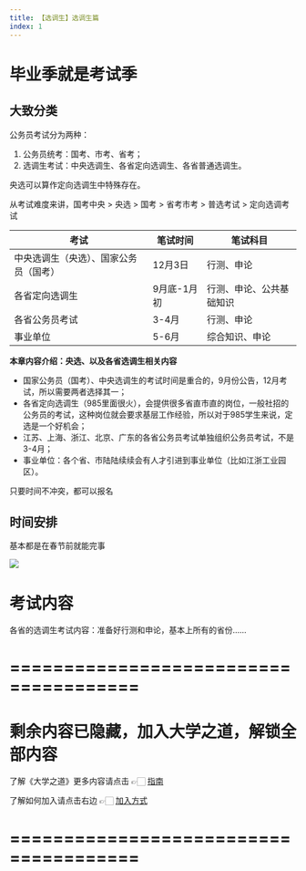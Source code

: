 ```yaml
---
title: 【选调生】选调生篇
index: 1
---
```


# 毕业季就是考试季

## 大致分类

公务员考试分为两种：

1. 公务员统考：国考、市考、省考；
2. 选调生考试：中央选调生、各省定向选调生、各省普通选调生。

央选可以算作定向选调生中特殊存在。

从考试难度来讲，国考中央 > 央选 > 国考 > 省考市考 > 普选考试 > 定向选调考试

| 考试                                   | 笔试时间    | 笔试科目                 |
| -------------------------------------- | ----------- | ------------------------ |
| 中央选调生（央选）、国家公务员（国考） | 12月3日     | 行测、申论               |
| 各省定向选调生                         | 9月底-1月初 | 行测、申论、公共基础知识 |
| 各省公务员考试                         | 3-4月       | 行测、申论               |
| 事业单位                               | 5-6月       | 综合知识、申论           |

**本章内容介绍：央选、以及各省选调生相关内容**

- 国家公务员（国考）、中央选调生的考试时间是重合的，9月份公告，12月考试，所以需要两者选择其一；
- 各省定向选调生（985里面很火），会提供很多省直市直的岗位，一般社招的公务员的考试，这种岗位就会要求基层工作经验，所以对于985学生来说，定选是一个好机会；
- 江苏、上海、浙江、北京、广东的各省公务员考试单独组织公务员考试，不是3-4月；
- 事业单位：各个省、市陆陆续续会有人才引进到事业单位（比如江浙工业园区）。

只要时间不冲突，都可以报名

## 时间安排

基本都是在春节前就能完事

![](https://images-tomcode-1258913748.cos.ap-guangzhou.myqcloud.com/202305272346825.png)

# 考试内容

各省的选调生考试内容：准备好行测和申论，基本上所有的省份……

# ======================================

# 剩余内容已隐藏，加入大学之道，解锁全部内容

了解《大学之道》更多内容请点击 👉🏻 [指南](/pay/daxuezhidao)

了解如何加入请点击右边 👉🏻 [加入方式](/pay/jiaru)

# ======================================
